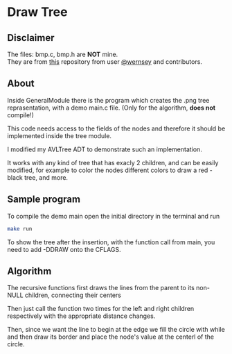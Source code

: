 # Draw Tree
 
## Disclaimer

The files: bmp.c, bmp.h are **NOT** mine. <br />
They are from [this](https://github.com/wernsey/bitmap) repository from user [@wernsey](https://github.com/wernsey) and contributors. <br />

## About

Inside GeneralModule there is the program which creates the .png tree reprasentation, with a demo main.c file. (Only for the algorithm, **does not** compile!)<br />

This code needs access to the fields of the nodes and therefore it should be implemented inside the tree module. <br />

I modified my AVLTree ADT to demonstrate such an implementation. <br />

It works with any kind of tree that has exacly 2 children, and can be easily modified, for example to color the nodes different colors to draw a red - black tree, and more. <br />

## Sample program

To compile the demo main open the initial directory in the terminal and run
```bash
make run
```
To show the tree after the insertion, with the function call from main, you need to add -DDRAW onto the CFLAGS. <br />

## Algorithm

The recursive functions first draws the lines from the parent to its non-NULL children, connecting their centers <br />

Then just call the function two times for the left and right children respectively with the appropriate distance changes.

Then, since we want the line to begin at the edge we fill the circle with while and then draw its border and place the node's value at the centerl of the circle. <br />


